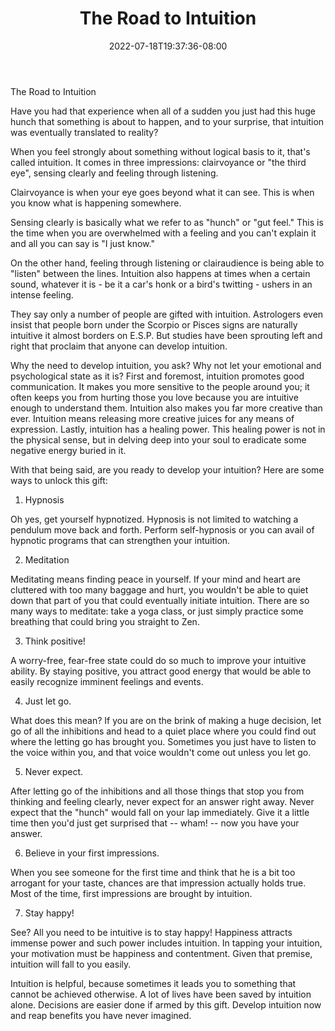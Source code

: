 ﻿---
title: "The Road to Intuition"
date: 2022-07-18T19:37:36-08:00
description: "40-ARTICLES Tips for Web Success"
featured_image: "/images/40-ARTICLES.jpg"
tags: ["40 ARTICLES"]
---

The Road to Intuition


Have you had that experience when all of a sudden you just had this huge hunch that something is about to happen, and to your surprise, that intuition was eventually translated to reality? 

When you feel strongly about something without logical basis to it, that's called intuition. It comes in three impressions: clairvoyance or "the third eye", sensing clearly and feeling through listening. 

Clairvoyance is when your eye goes beyond what it can see. This is when you know what is happening somewhere.

Sensing clearly is basically what we refer to as "hunch" or "gut feel." This is the time when you are overwhelmed with a feeling and you can't explain it and all you can say is "I just know."

On the other hand, feeling through listening or clairaudience is being able to "listen" between the lines. Intuition also happens at times when a certain sound, whatever it is - be it a car's honk or a bird's twitting - ushers in an intense feeling.

They say only a number of people are gifted with intuition. Astrologers even insist that people born under the Scorpio or Pisces signs are naturally intuitive it almost borders on E.S.P. But studies have been sprouting left and right that proclaim that anyone can develop intuition.

Why the need to develop intuition, you ask? Why not let your emotional and psychological state as it is? First and foremost, intuition promotes good communication. It makes you more sensitive to the people around you; it often keeps you from hurting those you love because you are intuitive enough to understand them. Intuition also makes you far more creative than ever. Intuition means releasing more creative juices for any means of expression. Lastly, intuition has a healing power. This healing power is not in the physical sense, but in delving deep into your soul to eradicate some negative energy buried in it.

With that being said, are you ready to develop your intuition? Here are some ways to unlock this gift:

1. Hypnosis

Oh yes, get yourself hypnotized. Hypnosis is not limited to watching a pendulum move back and forth. Perform self-hypnosis or you can avail of hypnotic programs that can strengthen your intuition.

2. Meditation

Meditating means finding peace in yourself. If your mind and heart are cluttered with too many baggage and hurt,  you wouldn't be able to quiet down that part of you that could eventually initiate intuition. There are so many ways to meditate: take a yoga class, or just simply practice some breathing that could bring you straight to Zen.

3. Think positive!

A worry-free, fear-free state could do so much to improve your intuitive ability. By staying positive, you attract good energy that would be able to easily recognize imminent feelings and events.

4.  Just let go.

What does this mean? If you are on the brink of making a huge decision, let go of all the inhibitions and head to a quiet place where you could find out where the letting go has brought you. Sometimes you just have to listen to the voice within you, and that voice wouldn't come out unless you let go.

5. Never expect.

After letting go of the inhibitions and all those things that stop you from thinking and feeling clearly, never expect for an answer right away. Never expect that the "hunch" would fall on your lap immediately. Give it a little time then you'd just get surprised that -- wham! -- now you have your answer.

6. Believe in your first impressions.

When you see someone for the first time and think that he is a bit too arrogant for your taste, chances are that impression actually holds true. Most of the time, first impressions are brought by intuition.

7. Stay happy!

See? All you need to be intuitive is to stay happy! Happiness attracts immense power and such power includes intuition. In tapping your intuition, your motivation must be happiness and contentment. Given that premise, intuition will fall to you easily. 

Intuition is helpful, because sometimes it leads you to something that cannot be achieved otherwise. A lot of lives have been saved by intuition alone. Decisions are easier done if armed by this gift. Develop intuition now and reap benefits you have never imagined. 


